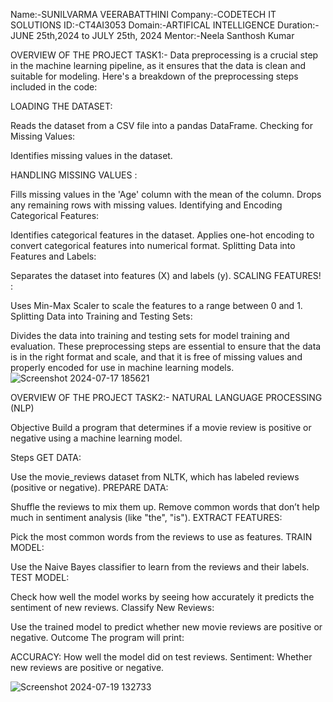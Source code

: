 Name:-SUNILVARMA VEERABATTHINI
Company:-CODETECH IT SOLUTIONS
ID:-CT4AI3053
Domain:-ARTIFICAL INTELLIGENCE
Duration:-JUNE 25th,2024 to JULY 25th, 2024
Mentor:-Neela Santhosh Kumar

OVERVIEW OF THE PROJECT TASK1:-
Data preprocessing is a crucial step in the machine learning pipeline, as it ensures that the data is clean and suitable for modeling. Here's a breakdown of the preprocessing steps included in the code:

LOADING THE DATASET:

Reads the dataset from a CSV file into a pandas DataFrame.
Checking for Missing Values:

Identifies missing values in the dataset.

HANDLING MISSING VALUES :

Fills missing values in the 'Age' column with the mean of the column.
Drops any remaining rows with missing values.
Identifying and Encoding Categorical Features:

Identifies categorical features in the dataset.
Applies one-hot encoding to convert categorical features into numerical format.
Splitting Data into Features and Labels:

Separates the dataset into features (X) and labels (y).
SCALING FEATURES!
:

Uses Min-Max Scaler to scale the features to a range between 0 and 1.
Splitting Data into Training and Testing Sets:

Divides the data into training and testing sets for model training and evaluation.
These preprocessing steps are essential to ensure that the data is in the right format and scale, and that it is free of missing values and properly encoded for use in machine learning models.
![Screenshot 2024-07-17 185621](https://github.com/user-attachments/assets/1121e542-453a-4938-bc3d-a1f42dd7db78)



OVERVIEW OF THE PROJECT TASK2:-
NATURAL LANGUAGE PROCESSING (NLP)


Objective
Build a program that determines if a movie review is positive or negative using a machine learning model.

Steps
GET DATA:

Use the movie_reviews dataset from NLTK, which has labeled reviews (positive or negative).
PREPARE DATA:

Shuffle the reviews to mix them up.
Remove common words that don’t help much in sentiment analysis (like "the", "is").
EXTRACT FEATURES:

Pick the most common words from the reviews to use as features.
TRAIN MODEL:

Use the Naive Bayes classifier to learn from the reviews and their labels.
TEST MODEL:

Check how well the model works by seeing how accurately it predicts the sentiment of new reviews.
Classify New Reviews:

Use the trained model to predict whether new movie reviews are positive or negative.
Outcome
The program will print:

ACCURACY: How well the model did on test reviews.
Sentiment: Whether new reviews are positive or negative.

![Screenshot 2024-07-19 132733](https://github.com/user-attachments/assets/4d21a11c-1428-4261-b106-c8079ab8d889)












